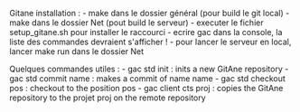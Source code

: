 Gitane installation :
    - make dans le dossier général (pour build le git local)
    - make dans le dossier Net (pout build le serveur)
    - executer le fichier setup_gitane.sh pour installer le raccourci
    - ecrire gac dans la console, la liste des commandes devraient s'afficher !
    - pour lancer le serveur en local, lancer make run dans le dossier Net


Quelques commandes utiles :
    - gac std init : inits a new GitAne repository
    - gac std commit name : makes a commit of name name
    - gac std checkout pos : checkout to the position pos
    - gac client cts proj : copies the GitAne repository to the projet proj on the remote repository



